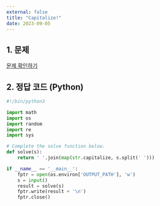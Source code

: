 ```yaml
---
external: false
title: "Capitalize!"
date: 2023-09-05
---
```


## 1. 문제

[문제 확인하기](https://www.hackerrank.com/challenges/capitalize/problem?isFullScreen=true)

## 2. 정답 코드 (Python)

```python
#!/bin/python3

import math
import os
import random
import re
import sys

# Complete the solve function below.
def solve(s):
    return ' '.join(map(str.capitalize, s.split(' ')))

if __name__ == '__main__':
    fptr = open(os.environ['OUTPUT_PATH'], 'w')
    s = input()
    result = solve(s)
    fptr.write(result + '\n')
    fptr.close()
```
